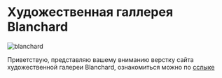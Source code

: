 # Художественная галлерея Blanchard
![blanchard](https://github.com/rshuva1ov/Blanchard-gallery-landing/assets/102639623/02a6796d-deb8-44e5-af63-ed2de8b055cc)

Приветствую, представляю вашему вниманию верстку сайта художественной галереи Blanchard, ознакомиться можно по [сслыке](https://rshuva1ov.github.io/Blanchard-gallery-landing/)
